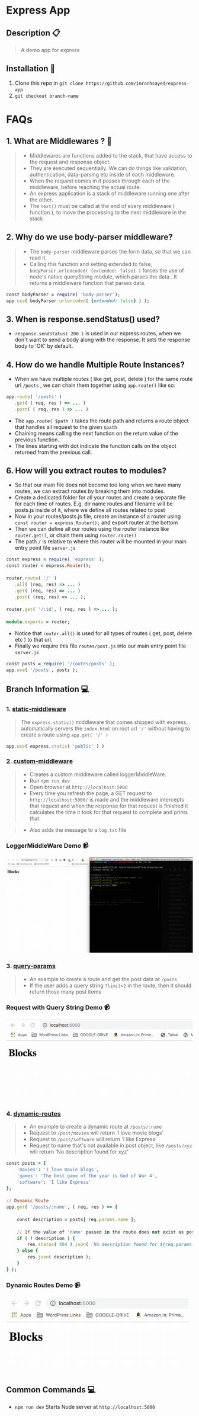# Express App

## Description :clipboard:
> A demo app for express

## Installation :wrench:

1. Clone this repo in `git clone https://github.com/imranhsayed/express-app`
2. `git checkout branch-name`

# FAQs

## 1. What are Middlewares ? :vertical_traffic_light:

> * Middlewares are functions added to the stack, that have access to the request and response object.
> * They are executed sequentially. We can do things like validation, authentication, data-parsing etc inside of each middleware.
> * When the request comes in it passes through each of the middleware, before reaching the actual route. 
> * An express application is a stack of middleware running one after the other.
> * The `next()` must be called at the end of every middleware ( function ), to move the processing to the next middleware in the stack.

## 2. Why do we use body-parser middleware?
> * The `body-parser` middleware parses the form data, so that we can read it.
> * Calling this function and setting extended to false, `bodyParser.urlencoded( {extended: false} )`
 forces the use of node's native queryString module, which parses the data . It returns a middleware function that parses data.
 
 ```ruby
 const bodyParser = require( 'body-parser');
 app.use( bodyParser.urlencoded( {extended: false} ) );
 ```
 
## 3. When is response.sendStatus() used?
 
 * `response.sendStatus( 200 )` is used in our express routes, when we don't want to send a body along with the response.
  It sets the response body to 'OK' by default. 
  
## 4. How do we handle Multiple Route Instances?

 * When we have multiple routes ( like get, post, delete ) for the same route url `/posts` , we can chain them together using `app.route()` like so:
 
 ```ruby
 app.route( '/posts' )
    .get( ( req, res ) => ... )
    .post( ( req, res ) => ... )
 
 ```
 
 * The `app.route( $path )` takes the route path and returns a route object that handles all request to the given `$path`
 * Chaining means calling the next function on the return value of the previous function.
 * The lines starting with dot indicate the function calls on the object returned from the previous call.
 
 ## 6. How will you extract routes to modules?
 
 * So that our main file does not become too long when we have many routes, we can extract routes by breaking them into modules.
 * Create a dedicated folder for all your routes and create a separate file for each time of routes. E.g. dir name routes and filename
 will be posts.js inside of it, where we define all routes related to post
 * Now in your routes/posts.js file, create an instance of a router using `const router = express.Router();` and export router at the bottom
 * Then we can define all our routes using the router instance like `router.get()`, or chain them using `router.route()`
 * The path `/` is relative to where this router will be mounted in your main entry point file `server.js`
 
 ```ruby
 const express = require( 'express' );
 const router = express.Router();
 
 router.route( '/' )
    .all( (req, res) => ... )
    .get( (req, res) => ... )
    .post( (req, res) => ... );
    
 router.get( '/:id', ( req, res ) => ... );    
 
 module.exports = router;
 ```
 
 * Notice that `router.all()` is used for all types of routes ( get, post, delete etc ) to that url.
 * Finally we require this file `routes/post.js` into our main entry point file `server.js`
 
```ruby
const posts = require( '/routes/posts' );
app.use( '/posts', posts );
```
 

## Branch Information :computer:

### 1. [static-middleware](https://github.com/imranhsayed/express-app/tree/static-middleware)

> The `express.static()` middleware that comes shipped with express, automatically servers the `index.html` on root url `'/'` without having to 
create a route using `app.get( '/' )` 

```ruby
app.use( express.static( 'public' ) )
```

### 2. [custom-middleware](https://github.com/imranhsayed/express-app/tree/custom-middleware) 
> * Creates a custom middleware called loggerMiddleWare.
> *	Run `npm run dev`
> * Open browser at `http://localhost:5000`
> * Every time you refresh the page, a GET request to `http://localhost:5000/` is made 
and the middleware intercepts that request and when the response for that request is finished
it calculates the time it took for that request to complete and prints that.

> * Also adds the message to a `log.txt` file  
  
### LoggerMiddleWare Demo :video_camera:

![](loggerMiddleWare.gif)

### 3. [query-params](https://github.com/imranhsayed/express-app/tree/query-params)

> * An example to create a route and get the post data at `/posts`
> * If the user adds a query string `?limit=2` in the route, then it should return those many post items

### Request with Query String Demo :video_camera:

![](query-string.gif)

### 4. [dynamic-routes](https://github.com/imranhsayed/express-app/tree/dynamic-routes)

> * An example to create a dynamic route at `/posts/:name`
> * Request to `/post/movies` will return 'I love movie blogs'
> * Request to `/post/software` will return 'I like Express'
> * Request to name that's not available in post object, like `/posts/xyz` will return 'No description found for xyz'

``` ruby
const posts = {
	'movies': 'I love movie blogs',
	'games': 'The best game of the year is God of War 4',
	'software': 'I like Express'
};

// Dynamic Route
app.get( '/posts/:name', ( req, res ) => {

	const description = posts[ req.params.name ];

	// If the value of 'name' passed in the route does not exist as posts property
	if ( ! description ) {
		res.status( 404 ).json( `No description found for ${req.params.name}` );
	} else {
		res.json( description );
	}
} );
```

### Dynamic Routes Demo :video_camera:

![](dynamic-routes.gif)


## Common Commands :computer:

* `npm run dev` Starts Node server at `http://localhost:5000`
